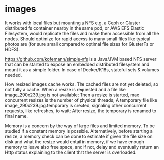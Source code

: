 # images
It works with local files but mounting a NFS e.g. a Ceph or Gluster distributed fs container nearby in the same pod,
or AWS EFS Elastic Filesystem, would replicate the files and make them accessible from all the nodes.
Should optimize for rapid access to many small files like typical photos are (for sure small compared to optimal
file sizes for GlusterFs or HDFS).

https://github.com/kofemann/simple-nfs is a Java/JVM based NFS server that can be started to expose
an embedded distributed filesystem and mount it as a simple folder. In case of Docker/K18s, stateful sets & volumes needed.

How resized images cache works. The cached files are not yet deleted, so not fully a cache.
When a resize is requested and a file like image_290x239.jpg is not available;
Then a resize is started, max concurrent resizes is the number of physical threads;
A temporary file like image_290x239.jpg.temporary is created, signaling other concurrent requests, like refreshes, to wait;
After resize, the temporary is renamed to final name.

Memory is a concern by the way of large files and limited memory.
To be studied if a constant memory is possible.
Alternatively, before starting a resize, a memory check can be done to estimate if given the file size on disk and what
 the resize would entail in memory, if we have enough memory to leave also free space, and if not, delay
 and eventually return an Http status explaining to the client that the server is overloaded.
